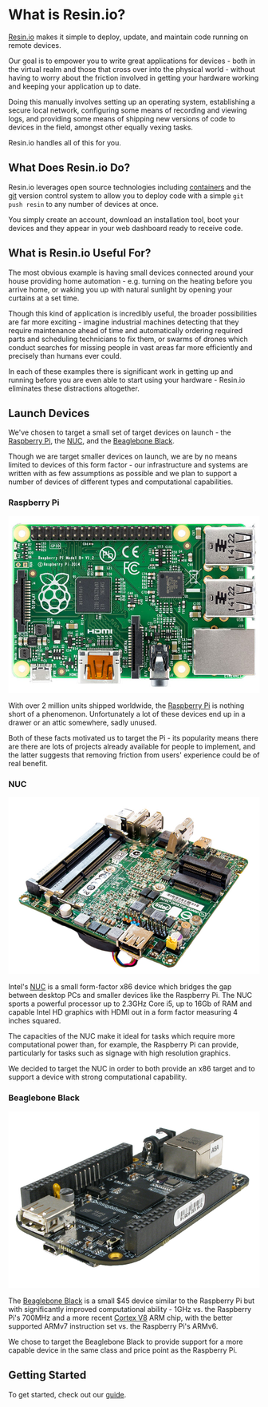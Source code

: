 # What is Resin.io?

[Resin.io][resin] makes it simple to deploy, update, and maintain code running on remote devices.

Our goal is to empower you to write great applications for devices - both in the virtual realm and those that cross over into the physical world - without having to worry about the friction involved in getting your hardware working and keeping your application up to date.

Doing this manually involves setting up an operating system, establishing a secure local network, configuring some means of recording and viewing logs, and providing some means of shipping new versions of code to devices in the field, amongst other equally vexing tasks.

Resin.io handles all of this for you.

## What Does Resin.io Do?

Resin.io leverages open source technologies including [containers][containers] and the [git][git] version control system to allow you to deploy code with a simple `git push resin` to any number of devices at once.

You simply create an account, download an installation tool, boot your devices and they appear in your web dashboard ready to receive code.

## What is Resin.io Useful For?

The most obvious example is having small devices connected around your house providing home automation - e.g. turning on the heating before you arrive home, or waking you up with natural sunlight by opening your curtains at a set time.

Though this kind of application is incredibly useful, the broader possibilities are far more exciting - imagine industrial machines detecting that they require maintenance ahead of time and automatically ordering required parts and scheduling technicians to fix them, or swarms of drones which conduct searches for missing people in vast areas far more efficiently and precisely than humans ever could.

In each of these examples there is significant work in getting up and running before you are even able to start using your hardware - Resin.io eliminates these distractions altogether.

## Launch Devices

We've chosen to target a small set of target devices on launch - the [Raspberry Pi][rpi], the [NUC][nuc], and the [Beaglebone Black][bbb].

Though we are target smaller devices on launch, we are by no means limited to devices of this form factor - our infrastructure and systems are written with as few assumptions as possible and we plan to support a number of devices of different types and computational capabilities.

### Raspberry Pi

![Raspberry Pi](/img/rpi_b_plus.jpg)

With over 2 million units shipped worldwide, the [Raspberry Pi][rpi] is nothing short of a phenomenon. Unfortunately a lot of these devices end up in a drawer or an attic somewhere, sadly unused.

Both of these facts motivated us to target the Pi - its popularity means there are there are lots of projects already available for people to implement, and the latter suggests that removing friction from users' experience could be of real benefit.

### NUC

![NUC](/img/nuc.jpg)

Intel's [NUC][nuc] is a small form-factor x86 device which bridges the gap between desktop PCs and smaller devices like the Raspberry Pi. The NUC sports a powerful processor up to 2.3GHz Core i5, up to 16Gb of RAM and capable Intel HD graphics with HDMI out in a form factor measuring 4 inches squared.

The capacities of the NUC make it ideal for tasks which require more computational power than, for example, the Raspberry Pi can provide, particularly for tasks such as signage with high resolution graphics.

We decided to target the NUC in order to both provide an x86 target and to support a device with strong computational capability.

### Beaglebone Black

![Beaglebone Black](/img/bbb.jpg)

The [Beaglebone Black][bbb] is a small $45 device similar to the Raspberry Pi but with significantly improved computational ability - 1GHz vs. the Raspberry Pi's 700MHz and a more recent [Cortex V8][cortex] ARM chip, with the better supported ARMv7 instruction set vs. the Raspberry Pi's ARMv6.

We chose to target the Beaglebone Black to provide support for a more capable device in the same class and price point as the Raspberry Pi.

## Getting Started

To get started, check out our [guide][gettingStarted].

[gettingStarted]:/pages/gettingStarted.md

[resin]:http://resin.io
[containers]:http://en.wikipedia.org/wiki/Operating_system%E2%80%93level_virtualization
[git]:http://git-scm.com/
[cortex]:http://en.wikipedia.org/wiki/ARM_Cortex-A8

[rpi]:http://www.raspberrypi.org/
[nuc]:http://www.intel.co.uk/content/www/uk/en/nuc/overview.html
[bbb]:http://beagleboard.org/black
